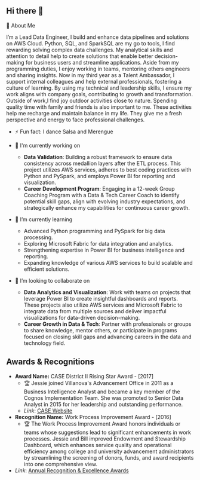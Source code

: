 ## Hi there 👋 
🌟 About Me 


I’m a Lead Data Engineer, I build and enhance data pipelines and solutions on AWS Cloud. Python, SQL, and SparkSQL are my go to tools, I find rewarding solving complex data challenges. My analytical skills and attention to detail  help to  create solutions that enable better decision-making for business users and streamline applications. Aside from my programming duties, I enjoy working in teams, mentoring others engineers and sharing insights. Now in my third year as a Talent Ambassador, I support internal colleagues and help external professionals, fostering a culture of learning. 
By using my technical and leadership skills, I ensure my work aligns with company goals, contributing to growth and transformation.
Outside of work,I find joy outdoor activities close to nature. Spending quality time with family and friends is also important to me. These activities help me recharge and maintain balance in my life. They give me a fresh perspective and energy to face professional challenges. 
 - ⚡ Fun fact: I dance Salsa and Merengue


 - 🔭 I'm currently working on
    - **Data Validation**: Building a robust framework to ensure data consistency across medallion layers after the ETL process. This project utilizes AWS services, adheres to best coding practices with Python and PySpark, and employs Power BI for reporting and visualization.
    - **Career Development Program**: Engaging in a 12-week Group Coaching Program with a Data & Tech Career Coach to identify potential skill gaps, align with evolving industry expectations, and strategically enhance my capabilities for continuous career growth.
 - 🌱 I’m currently learning 
    - Advanced Python programming and PySpark for big data processing.
    - Exploring Microsoft Fabric for data integration and analytics.
    - Strengthening expertise in Power BI for business intelligence and reporting.
    - Expanding knowledge of various AWS services to build scalable and efficient solutions.
 - 👯 I’m looking to collaborate on
    - **Data Analytics and Visualization**: Work with teams on projects that leverage Power BI to create insightful dashboards and reports. These projects also utilize AWS services and Microsoft Fabric to integrate data from multiple sources and deliver impactful visualizations for data-driven decision-making.
    - **Career Growth in Data & Tech**: Partner with professionals or groups to share knowledge, mentor others, or participate in programs focused on closing skill gaps and advancing careers in the data and technology field.

## Awards & Recognitions

- **Award Name:** CASE District II Rising Star Award - [2017] 
  - :trophy: Jessie joined Villanova's Advancement Office in 2011 as a Business Intelligence Analyst and became a key member of the Cognos Implementation Team. She was promoted to Senior Data Analyst in 2015 for her leadership and outstanding performance.
  - *Link*: [CASE Website](https://www.case.org/districts/district-vii-west/rising-star-award#:~:text=The%20criteria%20for%20nomination%20is,commitment%20to%20the%20advancement%20profession/)
- **Recognition Name:** Work Process Improvement Award - [2016]
  - :trophy: The Work Process Improvement Award honors individuals or teams whose suggestions lead to significant enhancements in work processes. Jessie and Bill improved Endowment and Stewardship Dashboard, which enhances service quality and operational efficiency among college and university advancement administrators by streamlining the screening of donors, funds, and award recipients into one comprehensive view.
- *Link*: [Annual Recognition & Excellence Awards](https://www1.villanova.edu/university/staff-council/staff-awards.html#:~:text=The%20Work%20Process%20Improvement%20Award,improvements%20and%2For%20work%20redesigns.)



<!--
**ycjessie/ycjessie** is a ✨ _special_ ✨ repository because its `README.md` (this file) appears on your GitHub profile.

Here are some ideas to get you started:
👋 Hi there! I'm Jessie Chen
🌟 About Me
- 🔭 I’m currently a Lead Data Engineer, I build and enhance data pipelines and  solutions on AWS Cloud. Python, SQL, and SparkSQL are go to tools, I find rewarding solving complex data challenges. My analytical skills and attention to detail  help to  create solutions that enable better decision-making for business users and streamline applications
- 🌱 I’m currently learning Python, PySpark, Microsoft Faberic, Power BI
- 👯 I’m looking to collaborate on ...
- 🤔 I’m looking for help with ...
- 💬 Ask me about ...
- 📫 How to reach me: ...
- 😄 Pronouns: She/Her
- ⚡ Fun fact: I dance Salsa and Merengue
-->
